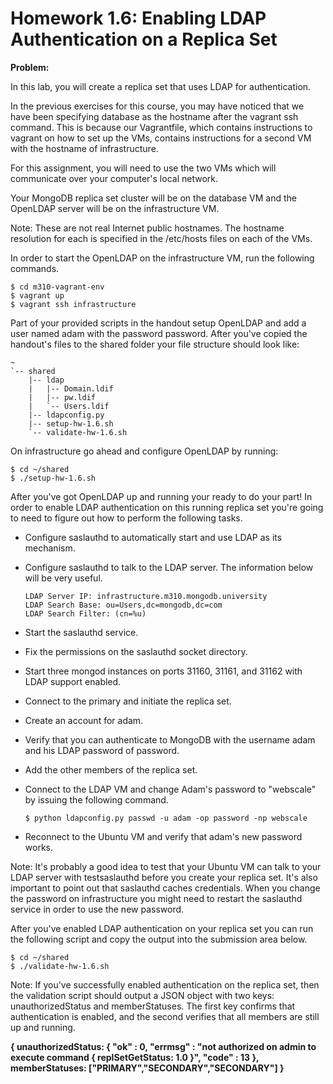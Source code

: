 # Homework 1.6: Enabling LDAP Authentication on a Replica Set

**Problem:**

In this lab, you will create a replica set that uses LDAP for authentication.

In the previous exercises for this course, you may have noticed that we have been specifying database as the hostname after the vagrant ssh command. This is because our Vagrantfile, which contains instructions to vagrant on how to set up the VMs, contains instructions for a second VM with the hostname of infrastructure.

For this assignment, you will need to use the two VMs which will communicate over your computer's local network.

Your MongoDB replica set cluster will be on the database VM and the OpenLDAP server will be on the infrastructure VM.

Note: These are not real Internet public hostnames. The hostname resolution for each is specified in the /etc/hosts files on each of the VMs.

In order to start the OpenLDAP on the infrastructure VM, run the following commands.

```
$ cd m310-vagrant-env
$ vagrant up
$ vagrant ssh infrastructure
```

Part of your provided scripts in the handout setup OpenLDAP and add a user named adam with the password password. After you've copied the handout's files to the shared folder your file structure should look like:

```
~
`-- shared
    |-- ldap
    |   |-- Domain.ldif
    |   |-- pw.ldif
    |   `-- Users.ldif
    |-- ldapconfig.py
    |-- setup-hw-1.6.sh
    `-- validate-hw-1.6.sh
```

On infrastructure go ahead and configure OpenLDAP by running:

```
$ cd ~/shared
$ ./setup-hw-1.6.sh
```

After you've got OpenLDAP up and running your ready to do your part! In order to enable LDAP authentication on this running replica set you're going to need to figure out how to perform the following tasks.

- Configure saslauthd to automatically start and use LDAP as its mechanism.

- Configure saslauthd to talk to the LDAP server. The information below will be very useful.

    ```
    LDAP Server IP: infrastructure.m310.mongodb.university
    LDAP Search Base: ou=Users,dc=mongodb,dc=com
    LDAP Search Filter: (cn=%u)
    ```

- Start the saslauthd service.
- Fix the permissions on the saslauthd socket directory.
- Start three mongod instances on ports 31160, 31161, and 31162 with LDAP support enabled.
- Connect to the primary and initiate the replica set.
- Create an account for adam.
- Verify that you can authenticate to MongoDB with the username adam and his LDAP password of password.
- Add the other members of the replica set.
- Connect to the LDAP VM and change Adam's password to "webscale" by issuing the following command.

    ```
    $ python ldapconfig.py passwd -u adam -op password -np webscale
    ```

- Reconnect to the Ubuntu VM and verify that adam's new password works.

Note: It's probably a good idea to test that your Ubuntu VM can talk to your LDAP server with testsaslauthd before you create your replica set. It's also important to point out that saslauthd caches credentials. When you change the password on infrastructure you might need to restart the saslauthd service in order to use the new password.

After you've enabled LDAP authentication on your replica set you can run the following script and copy the output into the submission area below.

```
$ cd ~/shared
$ ./validate-hw-1.6.sh
```

Note: If you've successfully enabled authentication on the replica set, then the validation script should output a JSON object with two keys: unauthorizedStatus and memberStatuses. The first key confirms that authentication is enabled, and the second verifies that all members are still up and running.

**{ unauthorizedStatus: { "ok" : 0, "errmsg" : "not authorized on admin to execute command { replSetGetStatus: 1.0 }", "code" : 13 }, memberStatuses: ["PRIMARY","SECONDARY","SECONDARY"] }**